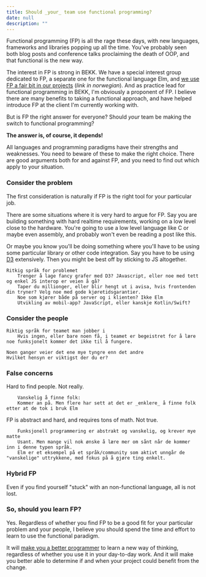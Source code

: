 ```yaml
---
title: Should _your_ team use functional programming?
date: null
description: ""
---
```


Functional programming (FP) is all the rage these days, with new languages, frameworks and libraries popping up all the time. You've probably seen both blog posts and conference talks proclaiming the death of OOP, and that functional is the new way.

The interest in FP is strong in BEKK. We have a special interest group dedicated to FP, a separate one for the functional language Elm, and [we use FP a fair bit in our projects](https://blogg.bekk.no/hvor-funksjonelle-er-vi-7414246ca1ae) (_link in norwegian_). And as practice lead for functional programming in BEKK, I'm obviously a proponent of FP. I believe there are many benefits to taking a functional approach, and have helped introduce FP at the client I'm currently working with.

But is FP the right answer for everyone? Should _your_ team be making the switch to functional programming?

**The answer is, of course, it depends!**

All languages and programming paradigms have their strengths and weaknesses. You need to beware of these to make the right choice. There are good arguments both for and against FP, and you need to find out which apply to your situation.

### Consider the problem

The first consideration is naturally if FP is the right tool for your particular job.

There are some situations where it is very hard to argue for FP. Say you are building something with hard realtime requirements, working on a low level close to the hardware. You're going to use a low level language like C or maybe even assembly, and probably won't even be reading a post like this.  

Or maybe you know you'll be doing something where you'll have to be using some particular library or other code integration. Say you have to be using [D3](https://d3js.org/) extensively. Then you might be best off by sticking to JS altogether.

	Ritkig språk for problemet
		Trenger å lage fancy grafer med D3? JAvascript, eller noe med tett og enkel JS interop er veien å gå?
		Taper du millionger, eller blir hengt ut i avisa, hvis frontenden din tryner? Velg noe med gode kjøretidsgarantier.
		Noe som kjører både på server og i klienten? Ikke Elm
		Utvikling av mobil-app? JavaScript, eller kanskje Kotlin/Swift?

### Consider the people

	Riktig språk for teamet man jobber i
		Hvis ingen, eller bare noen få, i teamet er begeistret for å lære noe funksjonelt kommer det ikke til å fungere.

	Noen ganger veier det ene mye tyngre enn det andre
	Hvilket hensyn er viktigst der du er?

### False concerns

Hard to find people. Not really.

		Vanskelig å finne folk:
		Kommer an på. Men flere har sett at det er _enklere_ å finne folk etter at de tok i bruk Elm

FP is abstract and hard, and requires tons of math. Not true.

		Funksjonell programmering er abstrakt og vanskelig, og krever mye matte
		Usant. Men mange vil nok ønske å lære mer om sånt når de kommer inn i denne typen språk.
		Elm er et eksempel på et språk/community som aktivt unngår de "vanskelige" uttrykkene, med fokus på å gjøre ting enkelt.

### Hybrid FP

Even if you find yourself "stuck" with an non-functional language, all is not lost.

### So, should you learn FP?

Yes. Regardless of whether you find FP to be a good fit for your particular problem and your people, I believe you should spend the time and effort to learn to use the functional paradigm.

It will [make you a better programmer](https://blogg.bekk.no/learn-new-languages-4f90456a287c) to learn a new way of thinking, regardless of whether you use it in your day-to-day work. And it will make you better able to determine if and when your project could benefit from the change.
